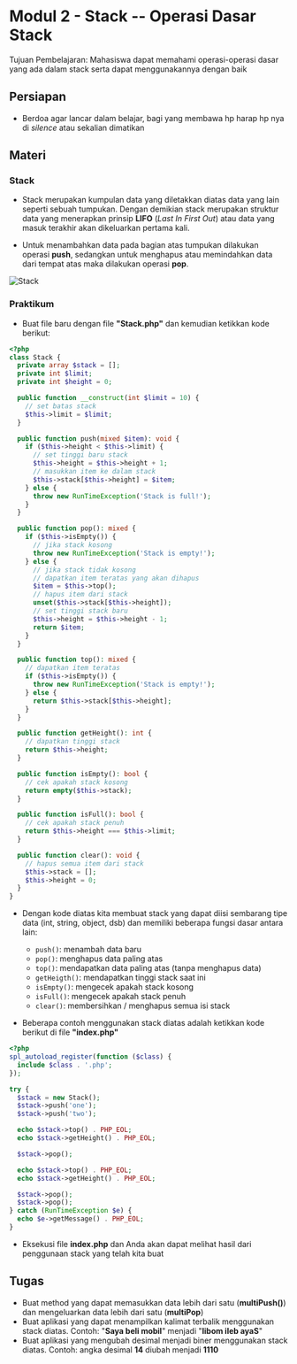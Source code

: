 # Modul 2 - Stack -- Operasi Dasar Stack

Tujuan Pembelajaran: Mahasiswa dapat memahami operasi-operasi dasar yang ada dalam stack serta dapat menggunakannya dengan baik

## Persiapan

- Berdoa agar lancar dalam belajar, bagi yang membawa hp harap hp nya di _silence_ atau sekalian dimatikan

## Materi

### Stack

- Stack merupakan kumpulan data yang diletakkan diatas data yang lain seperti sebuah tumpukan. Dengan demikian stack merupakan struktur data yang menerapkan prinsip __LIFO__ (_Last In First Out_) atau data yang masuk terakhir akan dikeluarkan pertama kali.

- Untuk menambahkan data pada bagian atas tumpukan dilakukan operasi __push__, sedangkan untuk menghapus atau memindahkan data dari tempat atas maka dilakukan operasi __pop__.

![Stack](https://media.geeksforgeeks.org/wp-content/uploads/20220714004311/Stack-660x566.png)

### Praktikum

- Buat file baru dengan file __"Stack.php"__ dan kemudian ketikkan kode berikut:

```php
<?php
class Stack {
  private array $stack = [];
  private int $limit;
  private int $height = 0;

  public function __construct(int $limit = 10) {
    // set batas stack
    $this->limit = $limit;
  }

  public function push(mixed $item): void {
    if ($this->height < $this->limit) {
      // set tinggi baru stack
      $this->height = $this->height + 1;
      // masukkan item ke dalam stack
      $this->stack[$this->height] = $item;
    } else {
      throw new RunTimeException('Stack is full!');
    }
  }

  public function pop(): mixed {
    if ($this->isEmpty()) {
      // jika stack kosong
      throw new RunTimeException('Stack is empty!');
    } else {
      // jika stack tidak kosong
      // dapatkan item teratas yang akan dihapus
      $item = $this->top();
      // hapus item dari stack
      unset($this->stack[$this->height]);
      // set tinggi stack baru
      $this->height = $this->height - 1;
      return $item;
    }
  }

  public function top(): mixed {
    // dapatkan item teratas
    if ($this->isEmpty()) {
      throw new RunTimeException('Stack is empty!');
    } else {
      return $this->stack[$this->height];
    }
  }

  public function getHeight(): int {
    // dapatkan tinggi stack
    return $this->height;
  }

  public function isEmpty(): bool {
    // cek apakah stack kosong
    return empty($this->stack);
  }

  public function isFull(): bool {
    // cek apakah stack penuh
    return $this->height === $this->limit;
  }

  public function clear(): void {
    // hapus semua item dari stack
    $this->stack = [];
    $this->height = 0;
  }
}
```

- Dengan kode diatas kita membuat stack yang dapat diisi sembarang tipe data (int, string, object, dsb) dan memiliki beberapa fungsi dasar antara lain:

  - ```push()```: menambah data baru
  - ```pop()```: menghapus data paling atas
  - ```top()```: mendapatkan data paling atas (tanpa menghapus data)
  - ```getHeigth()```: mendapatkan tinggi stack saat ini
  - ```isEmpty()```: mengecek apakah stack kosong
  - ```isFull()```: mengecek apakah stack penuh
  - ```clear()```: membersihkan / menghapus semua isi stack

- Beberapa contoh menggunakan stack diatas adalah ketikkan kode berikut di file __"index.php"__

```php
<?php
spl_autoload_register(function ($class) {
  include $class . '.php';
});

try {
  $stack = new Stack();
  $stack->push('one');
  $stack->push('two');

  echo $stack->top() . PHP_EOL;
  echo $stack->getHeight() . PHP_EOL;

  $stack->pop();

  echo $stack->top() . PHP_EOL;
  echo $stack->getHeight() . PHP_EOL;

  $stack->pop();
  $stack->pop();
} catch (RunTimeException $e) {
  echo $e->getMessage() . PHP_EOL;
}
```

- Eksekusi file __index.php__ dan Anda akan dapat melihat hasil dari penggunaan stack yang telah kita buat

## Tugas

- Buat method yang dapat memasukkan data lebih dari satu (__multiPush()__) dan mengeluarkan data lebih dari satu (__multiPop__)
- Buat aplikasi yang dapat menampilkan kalimat terbalik menggunakan stack diatas. Contoh: "__Saya beli mobil__" menjadi "__libom ileb ayaS__"
- Buat aplikasi yang mengubah desimal menjadi biner menggunakan stack diatas. Contoh: angka desimal __14__ diubah menjadi __1110__

